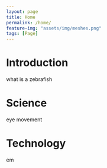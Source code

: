 ```yaml
---
layout: page
title: Home
permalink: /home/
feature-img: "assets/img/meshes.png"
tags: [Page]
---
```




# Introduction
what is a zebrafish

# Science
eye movement

# Technology
em
